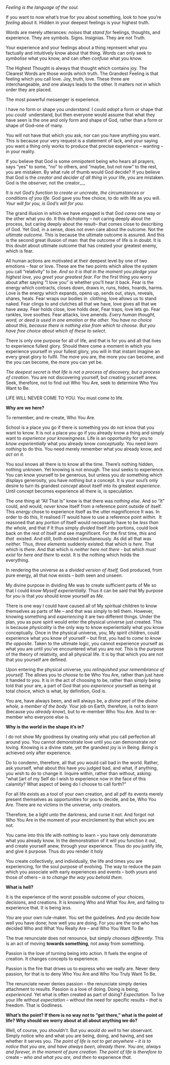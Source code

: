 _Feeling is the language of the soul._ 

  

If you want to now what’s true for you about something, look to how you’re _feeling_ about it. Hidden in your deepest feelings is your highest truth.

  

Words are merely utterances: _noises_ that _stand for_ feelings, thoughts, and experience. They are symbols. Signs. Insignias. They are not Truth. 

  

Your experience and your feelings about a thing represent what you factually and intuitively know about that thing. Words can only seek to _symbolise_ what you know, and can often _confuse_ what you know. 

  

The Highest Thought is always that thought which contains joy. The Clearest Words are those words which truth. The Grandest Feeling is that feeling which you call love. Joy, truth, love. These three are interchangeable, and one always leads to the other. It matters not in which order they are placed. 

  

The most powerful messenger is experience. 

  

I have no form or shape you _understand._ I could _adopt_ a form or shape that you _could_  understand, but then everyone would assume that what they have seen is the one and only form and shape of God, rather than a form or shape of God–one of many. 

  

You will not have that which you ask, nor can you have anything you want. This is because your very request is a statement of lack, and your saying you want a thing only works to produce that precise experience – wanting – in your reality. 

  

If you believe that God is some omnipotent being who hears all prayers, says “yes” to some, “no” to others, and “maybe, but not now” to the rest, you are mistaken. By what rule of thumb would God decide? If you believe that God is the _creator and decider of all thing_ in your life, you are mistaken. God is the _observer,_ not the creator_._ 

  

_It is not God’s function to create or uncreate, the circumstances or conditions of you life._ God gave you free choice, to do with life as you will. _Your will for you, is God’s will for you._ 

  

The grand illusion in which we have engaged is that God _cares_ one way or the other what you do. It this dichotomy – not caring deeply about the process, but caring deeply about the result– that comes close to describing of God. Yet God, in a sense, does not even care about the outcome. Not the _ultimate outcome_. This is because the ultimate outcome is assured. And this is the second great illusion of man: that the outcome of life is in doubt. It is this doubt about ultimate outcome that has created your greatest enemy, which is fear.

  

All human actions are motivated at their deepest level by one of two emotions – fear or love. These are the two points which allow the system you call “relativity” to be. _And so it is that in the moment you pledge your highest love, you greet your greatest fear._ For the first thing you worry about after saying “I love you” is whether you’ll hear it back. Fear is the energy which contracts, closes down, draws in, runs, hides, hoards, harms. Love is the energy which expands, opens up, sends out, stays, reveals, shares, heals. Fear wraps our bodies in  clothing, love allows us to stand naked. Fear clings to and clutches all that we have, love gives all that we have away. Fear holds close, love holds dear, Fear traps, love lets go. Fear rankles, love soothes. Fear attacks, love amends. _Every human thought, word, or deed is used in one emotion or the other. You have no choice about this, because there is nothing else from which to choose. But you have free choice about which of these to select._ 

  

There is only one purpose for all of life, and that is for you and all that lives to experience fullest glory. Should there come a moment in which you experience yourself in your fullest glory, you will in that instant imagine an every great glory to fulfil. The more you are, the more you can become, and the you can become, the more you can yet be.

  

_The deepest secret is that life is not a process of discovery, but a process of creation._ You are not discovering yourself, but creating yourself anew. Seek, therefore, not to find out Who You Are, seek to determine Who You Want to Be.

  

LIFE WILL NEVER COME TO YOU. You must come to life.

**Why are we here?** 

  

To remember, and re-create, Who You Are.

  

School is a place you go if there is something you do not know that you want to know. It is not a place you go if you already know a thing and simply want to _experience your knowingness._ Life is an opportunity for you to _know experientially_ what you already know _conceptually._ You need _learn nothing_ to do this. You need merely remember what you already know, and _act on it._ 

  

You soul knows all there is to know all the time. There’s nothing hidden, nothing unknown. Yet knowing is not enough. The soul seeks to experience. You can know yourself to be generous, but unless you _do_ something which displays generosity, you have nothing but a concept. It is your soul’s only desire to turn its grandest _concept_ about itself into its greatest _experience._ Until concept becomes experience all there is, is speculation. 

  

The one thing at “All That Is” knew is that there was _nothing else._ And so “It” could, and would, _never_ know Itself from a reference point outside of itself. This _energy_ chose to experience itself as the utter magnificence It was. In order to do this, It realised IT would have to use a reference point _within._  It reasoned that any _portion_ of Itself would necessarily have to be _less than the whole,_ and that if It thus simply _divided_ Itself into portions, could look back on the rest of Itself and see magnificent. For the first time, _this_ and _that_  existed. And still, both existed simultaneously. As did all that was _neither._ Thus, _three elements_ suddenly existed: that which is _here_. That which is _there_. And that which is _neither here not there_ - but which _must exist_ for _here and there_ to exist. It is the nothing which holds the everything. 

  

In rendering the universe as a _divided version of Itself,_ God produced, from pure energy, all that now exists – both seen and unseen.

  

My divine purpose in dividing Me was to create sufficient parts of Me so that I could _know Myself experientially._ Thus it can be said that My purpose for you is that _you_ should know yourself as _Me._ 

  

There is one way I could have caused all of My spiritual children to know themselves as parts of Me – and that was simply to tell them. However, knowing something and _experiencing_ it are two different things. Under the plan, you as pure spirit would enter the physical universe just created. This is because _physicality_ is the only way to know experientially what you know conceptually. Once in the physical universe, you, My spirit children, could experience what you know of yourself – but first, you had to _come to know the opposite._ Taken to the ultimate logic, you cannot experience yourself as what you are until you’ve encountered what you are _not._ This is the purpose of the theory of relativity, and all physical life. It is by that which you are _not_ that you yourself are defined. 

  

Upon entering the physical universe, you _relinquished your remembrance of yourself._ The allows you to _choose_ to be Who You Are, rather than just have it handed to you. It is in the act of choosing to be, rather than simply being told that your are, a part of God that you _experience_ yourself as being at total choice, which is what, by definition, God is. 

  

You are, have always been, and will always be, a _divine part_ of the _divine whole,_ a _member of the body._ Your job on Earth, therefore, is not to _learn_ (because you _already know_), but to re-member Who You Are. And to re-member who everyone else is. 

  

**Why is the world in the shape it’s in?**

  

I do not show My goodness by creating only what you call perfection all around you. You cannot demonstrate love until you can demonstrate _not_ loving. Knowing is a divine state, yet the grandest joy is in Being. _Being_ is achieved only after experience. 

  

Do to condemn, therefore, all that you would call bad in the world. Rather, ask yourself, what about this have you judged bad, and what, if anything, you wish to do to change it. Inquire within, rather than without, asking: “what [art of my Self do I wish to experience now in the face of this calamity? What aspect of being do I choose to call forth?” 

  

For all life exists as a tool of your own creation, and all pdf its events merely present themselves as opportunities for you to decide, and be, Who You Are. There are no victims in the universe, only creators. 

  

Therefore, be a light unto the darkness, and curse it not. And forgot not Who You Are in the moment of your encirclement by that which you are not. 

  

You came into this life with nothing to learn – you have only demonstrate what you already know. In the demonstration of it will you function it out, and create yourself anew, through your experience. Thus do you justify life, and give it purpose. Thus do you render it holy

  

You create collectively, and individually, the life and times you are experiencing, for the soul purpose of evolving. The way to reduce the pain which you associate with early experiences and events – both yours and those of others – _is to change the way you behold them._

  

**What is hell?**

  

It is the experience of the worst possible outcome of your choices, decisions, and creations. It is knowing Who and What You Are, and failing to experience that. It is being _less._ 

  

_You_ are your own rule-maker. You set the guidelines. And _you_ decide how well you have done; how well you are doing. For _you_ are the one who has decided Who and What You Really Are – and Who You Want To Be

  

The true renunciate does not renounce, but simply _chooses differently_. This is an act of moving **towards something**, not away from something.

  

Passion is the love of turning being into action. It fuels the engine of creation. It changes concepts to experience. 

  

Passion is the fire that drives us to express who we really are. Never deny passion, for that is to deny Who You Are and Who You Truly Want To Be. 

  

The renunciate never denies passion – the renunciate simply denies attachment to results. Passion is a love of doing. Doing is being, _experienced._ Yet what is often created as part of doing? _Expectation._ To live your life without _expectation_ – without the need for specific results – _that_ is freedom. That is Godliness.

  

**What’s the point? If there is no way _not_ to “get there,” what is the point of life? Why should we worry about at all about anything we do?**

  

Well, of course, you _shouldn’t._ But you _would do well_ to her observant. Simply notice who and what you are being, doing, and having, and see whether it serves you. _The point of life is not to get anywhere – it is to notice that you are, and have always been, already there. You are, always and forever, in the moment of pure creation. The point of life is therefore to_ create _– who and what you are, and then to_ experience _that._